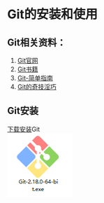 Git的安装和使用
==

## Git相关资料：
1. [Git官网](https://git-scm.com/)
2. [Git书籍](https://git-scm.com/book/en/v2)
3. [Git-简单指南](http://rogerdudler.github.io/git-guide/index.html)
4. [Git的奇技淫巧](https://github.com/521xueweihan/git-tips)

## Git安装
[下载安装](https://gitforwindows.org/)Git  
![giticon](https://github.com/Humor1217/TechDocments/blob/master/Git/imgaes/gitexe.png)  

